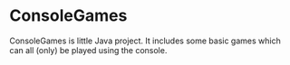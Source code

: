 # ConsoleGames
ConsoleGames is little Java project.  It includes some basic games which can all (only) be played using the console.
